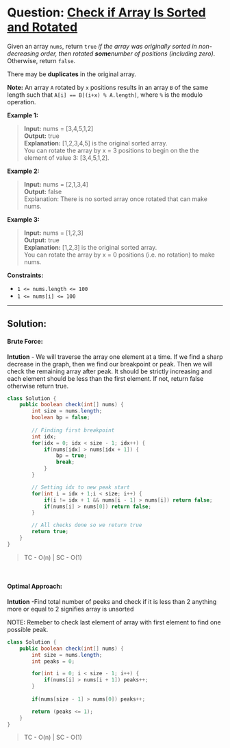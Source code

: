 # Question: [Check if Array Is Sorted and Rotated](https://leetcode.com/problems/check-if-array-is-sorted-and-rotated/)


Given an array `nums`, return `true` *if the array was originally sorted in non-decreasing order, then rotated **some**number of positions (including zero)*. Otherwise, return `false`.

There may be **duplicates** in the original array.

**Note:** An array `A` rotated by `x` positions results in an array `B` of the same length such that `A[i] == B[(i+x) % A.length]`, where `%` is the modulo operation.

**Example 1:**
> **Input:** nums = [3,4,5,1,2]  
**Output:** true  
**Explanation:** [1,2,3,4,5] is the original sorted array.  
You can rotate the array by x = 3 positions to begin on the the element of value 3: [3,4,5,1,2].


**Example 2:**
> **Input:** nums = [2,1,3,4]  
**Output:** false  
Explanation: There is no sorted array once rotated that can make nums.


**Example 3:**
> **Input:** nums = [1,2,3]  
**Output:** true  
**Explanation:** [1,2,3] is the original sorted array.  
You can rotate the array by x = 0 positions (i.e. no rotation) to make nums.


  
**Constraints:**

- `1 <= nums.length <= 100`
- `1 <= nums[i] <= 100`

----

## Solution:

#### Brute Force: 


**Intution** - We will traverse the array one element at a time. If we find a sharp decrease in the graph, then we find our breakpoint or peak. Then we will check the remaining array after peak. It should be strictly increasing and each element should be less than the first element. If not, return false otherwise return true.

```java
class Solution {
    public boolean check(int[] nums) {
        int size = nums.length;
        boolean bp = false;
        
        // Finding first breakpoint
        int idx;
        for(idx = 0; idx < size - 1; idx++) {
            if(nums[idx] > nums[idx + 1]) {
                bp = true;
                break;
            }
        }

        // Setting idx to new peak start
        for(int i = idx + 1;i < size; i++) {
            if(i != idx + 1 && nums[i - 1] > nums[i]) return false;
            if(nums[i] > nums[0]) return false;
        }

        // All checks done so we return true
        return true;
    }
}
```

> TC - O(n) | SC - O(1)

<br>

#### Optimal Approach: 


**Intution** -Find total number of peeks and check if it is less than 2 anything more or equal to 2 signifies array is unsorted

NOTE: Remeber to check last element of array with first element to find one possible peak.

```java
class Solution {
    public boolean check(int[] nums) {
        int size = nums.length;
        int peaks = 0;

        for(int i = 0; i < size - 1; i++) {
            if(nums[i] > nums[i + 1]) peaks++;
        }
        
        if(nums[size - 1] > nums[0]) peaks++;

        return (peaks <= 1);
    }
}
```

> TC - O(n) | SC - O(1)

